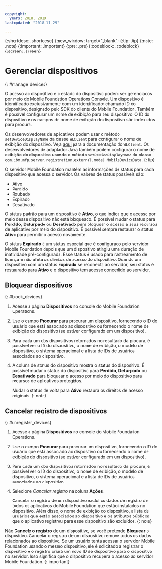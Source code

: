 ```yaml
---

copyright:
  years: 2018, 2019
lastupdated: "2018-11-29"

---
```


{:shortdesc: .shortdesc}
{:new_window: target="_blank"}
{:tip: .tip}
{:note: .note}
{:important: .important}
{:pre: .pre}
{:codeblock: .codeblock}
{:screen: .screen}

# Gerenciar dispositivos
{: #manage_devices}

O acesso ao dispositivo e o estado do dispositivo podem ser gerenciados por meio do Mobile Foundation Operations Console. Um dispositivo é identificado exclusivamente com um identificador chamado ID do dispositivo, designado pelo SDK do cliente do Mobile Foundation. Também é possível configurar um nome de exibição para seu dispositivo. O ID do dispositivo e os campos de nome de exibição do dispositivo são indexados para procura.

Os desenvolvedores de aplicativos podem usar o método `setDeviceDisplayName` da classe `WLClient` para configurar o nome de exibição do dispositivo. Veja [aqui](https://mobilefirstplatform.ibmcloud.com/tutorials/en/foundation/8.0/api/client-side-api/javascript/client/) para a documentação do `WLClient`. Os desenvolvedores de adaptador Java também podem configurar o nome de exibição do dispositivo usando o método `setDeviceDisplayName` da classe `com.ibm.mfp.server.registration.external.model MobileDeviceData`. 
{: tip}

O servidor Mobile Foundation mantém as informações de status para cada dispositivo que acessa o servidor. 
Os valores de status possíveis são:
* Ativo
* Perdido 
* Roubado
* Expirado 
* Desativado
  
O status padrão para um dispositivo é **Ativo**, o que indica que o acesso por meio desse dispositivo não está bloqueado. É possível mudar o status para **Perdido**, **Deturpado** ou **Desativado** para bloquear o acesso a seus recursos de aplicativo por meio do dispositivo. É possível sempre restaurar o status **Ativo** para permitir o acesso novamente. 

O status **Expirado** é um status especial que é configurado pelo servidor Mobile Foundation depois que um dispositivo atingiu uma duração de inatividade pré-configurada. Esse status é usado para rastreamento de licença e não afeta os direitos de acesso do dispositivo. Quando um dispositivo com um status **Expirado** se reconecta ao servidor, seu status é restaurado para **Ativo** e o dispositivo tem acesso concedido ao servidor.

## Bloquear dispositivos
{: #block_devices}

1. Acesse a página **Dispositivos** no console do Mobile Foundation Operations.
2. Use o campo **Procurar** para procurar um dispositivo, fornecendo o ID do usuário que está associado ao dispositivo ou fornecendo o nome de exibição do dispositivo (se estiver configurado em um dispositivo).
3. Para cada um dos dispositivos retornados no resultado da procura, é possível ver o ID do dispositivo, o nome de exibição, o modelo de dispositivo, o sistema operacional e a lista de IDs de usuários associados ao dispositivo.
4. A coluna de status do dispositivo mostra o status do dispositivo. É possível mudar o status do dispositivo para **Perdido**, **Deturpado** ou **Desativado** para bloquear o acesso por meio do dispositivo para recursos de aplicativos protegidos. 
   
   Mudar o status de volta para **Ativo** restaura os direitos de acesso originais.
   {: note}


## Cancelar registro de dispositivos
{: #unregister_devices}

1. Acesse a página **Dispositivos** no console do Mobile Foundation Operations.
2. Use o campo **Procurar** para procurar um dispositivo, fornecendo o ID do usuário que está associado ao dispositivo ou fornecendo o nome de exibição do dispositivo (se estiver configurado em um dispositivo).
3. Para cada um dos dispositivos retornados no resultado da procura, é possível ver o ID do dispositivo, o nome de exibição, o modelo de dispositivo, o sistema operacional e a lista de IDs de usuários associados ao dispositivo.
4. Selecione *Cancelar registro* na coluna **Ações**.

   Cancelar o registro de um dispositivo exclui os dados de registro de todos os aplicativos do Mobile Foundation que estão instalados no dispositivo. Além disso, o nome de exibição do dispositivo, a lista de usuários que estão associados ao dispositivo e os atributos públicos que o aplicativo registrou para esse dispositivo são excluídos.
   {: note}


Não **Cancele o registro** de um dispositivo, se você pretende **Bloquear** o dispositivo. Cancelar o registro de um dispositivo remove todos os dados relacionados ao dispositivo. Se um usuário tenta acessar o servidor Mobile Foundation usando o mesmo dispositivo, ele é solicitado a registrar o dispositivo e o registro criará um novo ID de dispositivo para o dispositivo no servidor. Isso significa que o dispositivo recupera o acesso ao servidor Mobile Foundation. 
{: important}
